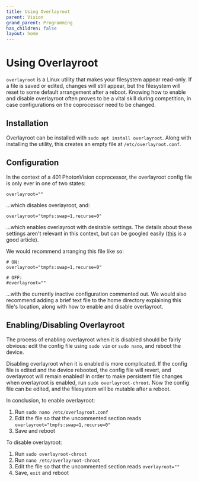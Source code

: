 ```yaml
---
title: Using Overlayroot
parent: Vision
grand_parent: Programming
has_children: false
layout: home
---
```


# Using Overlayroot

`overlayroot` is a Linux utility that makes your filesystem appear read-only. If a file is saved or edited, changes will still appear, but the filesystem will reset to some default arrangement after a reboot. Knowing how to enable and disable overlayroot often proves to be a vital skill during competition, in case configurations on the coprocessor need to be changed.

## Installation

Overlayroot can be installed with `sudo apt install overlayroot`. Along with installing the utility, this creates an empty file at `/etc/overlayroot.conf`.

## Configuration

In the context of a 401 PhotonVision coprocessor, the overlayroot config file is only ever in one of two states:
```
overlayroot=""
```
...which disables overlayroot, and:
```
overlayroot="tmpfs:swap=1,recurse=0"
```
...which enables overlayroot with desirable settings. The details about these settings aren't relevant in this context, but can be googled easily ([this](https://spin.atomicobject.com/protecting-ubuntu-root-filesystem/) is a good article).

We would recommend arranging this file like so:
```
# ON:
overlayroot="tmpfs:swap=1,recurse=0"

# OFF:
#overlayroot=""
```
...with the currently inactive configuration commented out. We would also recommend adding a brief text file to the home directory explaining this file's location, along with how to enable and disable overlayroot.

## Enabling/Disabling Overlayroot

The process of enabling overlayroot when it is disabled should be fairly obvious: edit the config file using `sudo vim` or `sudo nano`, and reboot the device.

Disabling overlayroot when it is enabled is more complicated. If the config file is edited and the device rebooted, the config file will revert, and overlayroot will remain enabled! In order to make persistent file changes when overlayroot is enabled, run `sudo overlayroot-chroot`. Now the config file can be edited, and the filesystem will be mutable after a reboot.

In conclusion, to enable overlayroot:
 1. Run `sudo nano /etc/overlayroot.conf`
 2. Edit the file so that the uncommented section reads `overlayroot="tmpfs:swap=1,recurse=0"`
 3. Save and reboot

To disable overlayroot:
 1. Run `sudo overlayroot-chroot`
 2. Run `nano /etc/overlayroot-chroot`
 3. Edit the file so that the uncommented section reads `overlayroot=""`
 4. Save, `exit` and reboot